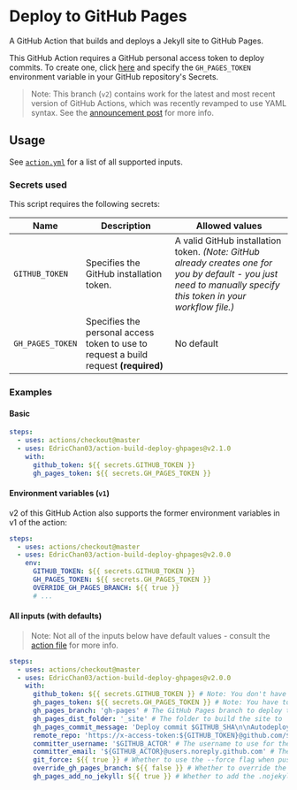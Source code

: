 # Deploy to GitHub Pages

A GitHub Action that builds and deploys a Jekyll site to GitHub Pages.

This GitHub Action requires a GitHub personal access token to deploy commits. To create one, click [here](https://github.com/settings/tokens/new?scopes=public_repo,repo_deployment&description=Token%20for%20Deploy%20GitHub%20Pages%20GitHub%20Action) and specify the `GH_PAGES_TOKEN` environment variable in your GitHub repository's Secrets.

> Note: This branch (`v2`) contains work for the latest and most recent version of GitHub Actions, which was recently revamped to use YAML syntax. See the [announcement post](https://github.blog/2019-08-08-github-actions-now-supports-ci-cd/) for more info.

## Usage

See [`action.yml`](./action.yml) for a list of all supported inputs.

### Secrets used

This script requires the following secrets:

Name | Description | Allowed values
---|---|---
 `GITHUB_TOKEN` | Specifies the GitHub installation token. | A valid GitHub installation token. _(Note: GitHub already creates one for you by default - you just need to manually specify this token in your workflow file.)_
 `GH_PAGES_TOKEN` | Specifies the personal access token to use to request a build request **(required)** | No default     | A valid personal access token (create one [here](https://github.com/settings/tokens/new?scopes=public_repo,repo_deployment&description=Token%20for%20Deploy%20GitHub%20Pages%20GitHub%20Action) with the scopes `public_repo` and `repo_deployment` enabled) |

### Examples

#### Basic

```yml
steps:
  - uses: actions/checkout@master
  - uses: EdricChan03/action-build-deploy-ghpages@v2.1.0
    with:
      github_token: ${{ secrets.GITHUB_TOKEN }}
      gh_pages_token: ${{ secrets.GH_PAGES_TOKEN }}
```

#### Environment variables (`v1`)

v2 of this GitHub Action also supports the former environment variables in v1 of the action:

```yml
steps:
  - uses: actions/checkout@master
  - uses: EdricChan03/action-build-deploy-ghpages@v2.0.0
    env:
      GITHUB_TOKEN: ${{ secrets.GITHUB_TOKEN }}
      GH_PAGES_TOKEN: ${{ secrets.GH_PAGES_TOKEN }}
      OVERRIDE_GH_PAGES_BRANCH: ${{ true }}
      # ...
```

#### All inputs (with defaults)

> Note: Not all of the inputs below have default values - consult the [action file](./action.yml) for more info.

```yml
steps:
  - uses: actions/checkout@master
  - uses: EdricChan03/action-build-deploy-ghpages@v2.0.0
    with:
      github_token: ${{ secrets.GITHUB_TOKEN }} # Note: You don't have to create this secret - GitHub already does that for you (This input does not have a default value - you have to supply this yourself)
      gh_pages_token: ${{ secrets.GH_PAGES_TOKEN }} # Note: You have to create this yourself - see the "Secrets used" section above for more info (This input does not have a default value - you have to supply this yourself)
      gh_pages_branch: 'gh-pages' # The GitHub Pages branch to deploy the site to
      gh_pages_dist_folder: '_site' # The folder to build the site to
      gh_pages_commit_message: 'Deploy commit $GITHUB_SHA\n\nAutodeployed using $GITHUB_ACTION in $GITHUB_WORKFLOW' # The commit message to use when deploying the site
      remote_repo: 'https://x-access-token:${GITHUB_TOKEN}@github.com/${GITHUB_REPOSITORY}.git' # The repository to deploy the site to
      committer_username: '$GITHUB_ACTOR' # The username to use for the committer of the commit
      committer_email: '${GITHUB_ACTOR}@users.noreply.github.com' # The email to use for the committer of the commit
      git_force: ${{ true }} # Whether to use the --force flag when pushing the commit
      override_gh_pages_branch: ${{ false }} # Whether to override the gh-pages branch on push
      gh_pages_add_no_jekyll: ${{ true }} # Whether to add the .nojekyll file to the deployed site
```
